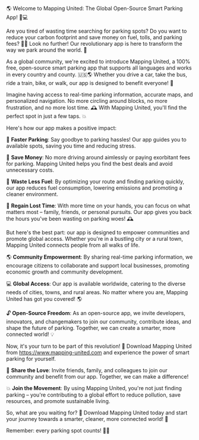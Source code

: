 🌎 Welcome to Mapping United: The Global Open-Source Smart Parking App! 🚗💻

Are you tired of wasting time searching for parking spots? Do you want to reduce your carbon footprint and save money on fuel, tolls, and parking fees? 🙅‍♂️ Look no further! Our revolutionary app is here to transform the way we park around the world. 🌟

As a global community, we're excited to introduce Mapping United, a 100% free, open-source smart parking app that supports all languages and works in every country and county. 🇺🇸🌎 Whether you drive a car, take the bus, ride a train, bike, or walk, our app is designed to benefit everyone! 👫

Imagine having access to real-time parking information, accurate maps, and personalized navigation. No more circling around blocks, no more frustration, and no more lost time. 🕰️ With Mapping United, you'll find the perfect spot in just a few taps. 💥

Here's how our app makes a positive impact:

🌟 **Faster Parking**: Say goodbye to parking hassles! Our app guides you to available spots, saving you time and reducing stress.

💸 **Save Money**: No more driving around aimlessly or paying exorbitant fees for parking. Mapping United helps you find the best deals and avoid unnecessary costs.

🚗 **Waste Less Fuel**: By optimizing your route and finding parking quickly, our app reduces fuel consumption, lowering emissions and promoting a cleaner environment.

💪 **Regain Lost Time**: With more time on your hands, you can focus on what matters most – family, friends, or personal pursuits. Our app gives you back the hours you've been wasting on parking woes! 🕰️

But here's the best part: our app is designed to empower communities and promote global access. Whether you're in a bustling city or a rural town, Mapping United connects people from all walks of life.

🌎 **Community Empowerment**: By sharing real-time parking information, we encourage citizens to collaborate and support local businesses, promoting economic growth and community development.

💻 **Global Access**: Our app is available worldwide, catering to the diverse needs of cities, towns, and rural areas. No matter where you are, Mapping United has got you covered! 🌎

🔓 **Open-Source Freedom**: As an open-source app, we invite developers, innovators, and changemakers to join our community, contribute ideas, and shape the future of parking. Together, we can create a smarter, more connected world! 💡

Now, it's your turn to be part of this revolution! 🌟 Download Mapping United from https://www.mapping-united.com and experience the power of smart parking for yourself.

📱 **Share the Love**: Invite friends, family, and colleagues to join our community and benefit from our app. Together, we can make a difference!

💥 **Join the Movement**: By using Mapping United, you're not just finding parking – you're contributing to a global effort to reduce pollution, save resources, and promote sustainable living.

So, what are you waiting for? 🎉 Download Mapping United today and start your journey towards a smarter, cleaner, more connected world! 💪

Remember: every parking spot counts! 🚗🌟